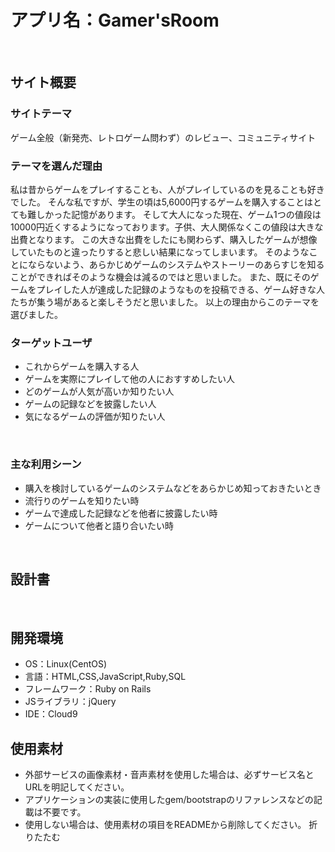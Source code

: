 
# アプリ名：Gamer'sRoom

​
## サイト概要
### サイトテーマ
​
ゲーム全般（新発売、レトロゲーム問わず）のレビュー、コミュニティサイト

### テーマを選んだ理由

私は昔からゲームをプレイすることも、人がプレイしているのを見ることも好きでした。
そんな私ですが、学生の頃は5,6000円するゲームを購入することはとても難しかった記憶があります。
そして大人になった現在、ゲーム1つの値段は10000円近くするようになっております。子供、大人関係なくこの値段は大きな出費となります。
この大きな出費をしたにも関わらず、購入したゲームが想像していたものと違ったりすると悲しい結果になってしまいます。
そのようなことにならないよう、あらかじめゲームのシステムやストーリーのあらすじを知ることができればそのような機会は減るのではと思いました。
また、既にそのゲームをプレイした人が達成した記録のようなものを投稿できる、ゲーム好きな人たちが集う場があると楽しそうだと思いました。
以上の理由からこのテーマを選びました。


### ターゲットユーザ

- これからゲームを購入する人
- ゲームを実際にプレイして他の人におすすめしたい人
- どのゲームが人気が高いか知りたい人
- ゲームの記録などを披露したい人
- 気になるゲームの評価が知りたい人

​
### 主な利用シーン

- 購入を検討しているゲームのシステムなどをあらかじめ知っておきたいとき
- 流行りのゲームを知りたい時
- ゲームで達成した記録などを他者に披露したい時
- ゲームについて他者と語り合いたい時

​
## 設計書

​
## 開発環境
- OS：Linux(CentOS)
- 言語：HTML,CSS,JavaScript,Ruby,SQL
- フレームワーク：Ruby on Rails
- JSライブラリ：jQuery
- IDE：Cloud9
​
## 使用素材
- 外部サービスの画像素材・音声素材を使用した場合は、必ずサービス名とURLを明記してください。
- アプリケーションの実装に使用したgem/bootstrapのリファレンスなどの記載は不要です。
- 使用しない場合は、使用素材の項目をREADMEから削除してください。
折りたたむ

